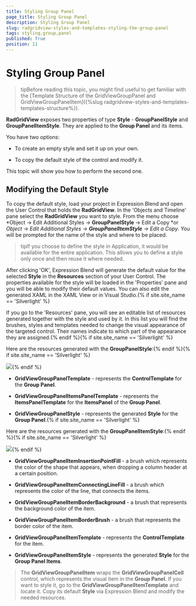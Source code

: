 ```yaml
---
title: Styling Group Panel
page_title: Styling Group Panel
description: Styling Group Panel
slug: radgridview-styles-and-templates-styling-the-group-panel
tags: styling,group,panel
published: True
position: 11
---
```


# Styling Group Panel



>tipBefore reading this topic, you might find useful to get familiar with the [Template Structure of the GridViewGroupPanel and GridViewGroupPanelItem]({%slug radgridview-styles-and-templates-templates-structure%}).

__RadGridView__ exposes two properties of type __Style__ - __GroupPanelStyle__ and __GroupPanelItemStyle__. They are applied to the __Group Panel__ and its items.

You have two options:

* To create an empty style and set it up on your own.

* To copy the default style of the control and modify it.

This topic will show you how to perform the second one.

## Modifying the Default Style

To copy the default style, load your project in Expression Blend and open the User Control that holds the __RadGridView__. In the 'Objects and Timeline' pane select the __RadGridView__ you want to style. From the menu choose *Object -> Edit Additional Styles -> __GroupPanelStyle__ -> Edit a Copy *or *Object -> Edit Additional Styles -> __GroupPanelItemStyle__ -> Edit a Copy*. You will be prompted for the name of the style and where to be placed.

>tipIf you choose to define the style in Application, it would be available for the entire application. This allows you to define a style only once and then reuse it where needed.

After clicking 'OK', Expression Blend will generate the default value for the selected __Style__ in the __Resources__ section of your User Control. The properties available for the style will be loaded in the 'Properties' pane and you will be able to modify their default values. You can also edit the generated XAML in the XAML View or in Visual Studio.{% if site.site_name == 'Silverlight' %}

If you go to the 'Resources' pane, you will see an editable list of resources generated together with the style and used by it. In this list you will find the brushes, styles and templates needed to change the visual appearance of the targeted control. Their names indicate to which part of the appearance they are assigned.{% endif %}{% if site.site_name == 'Silverlight' %}

Here are the resources generated with the __GroupPanelStyle__:{% endif %}{% if site.site_name == 'Silverlight' %}

__![](images/RadGridView_Styling_the_GroupPanel_01.png)__{% endif %}

* __GridViewGroupPanelTemplate__ - represents the __ControlTemplate__ for the __Group Panel__.

* __GridViewGroupPanelItemsPanelTemplate__ - represents the __ItemsPanelTemplate__ for the __ItemsPanel__ of the __Group Panel__.

* __GridViewGroupPanelStyle__ - represents the generated __Style__ for the __Group Panel__.{% if site.site_name == 'Silverlight' %}

Here are the resources generated with the __GroupPanelItemStyle__:{% endif %}{% if site.site_name == 'Silverlight' %}

![](images/RadGridView_Styling_the_GroupPanel_02.png){% endif %}

* __GridViewGroupPanelItemInsertionPointFill__ - a brush which represents the color of the shape that appears, when dropping a column header at a certain position.

* __GridViewGroupPanelItemConnectingLineFill__ - a brush which represents the color of the line, that connects the items.

* __GridViewGroupPanelItemBorderBackground__ - a brush that represents the background color of the item.

* __GridViewGroupPanelItemBorderBrush__ - a brush that represents the border color of the item.

* __GridViewGroupPanelItemTemplate__ - represents the __ControlTemplate__ for the item.

* __GridViewGroupPanelItemStyle__ - represents the generated __Style__ for the __Group Panel Items__.

>The __GridViewGroupPanelItem__ wraps the __GridViewGroupPanelCell__ control, which represents the visual item in the __Group Panel__. If you want to style it, go to the __GridViewGroupPanelItemTemplate__ and locate it. Copy its default __Style__ via Expression Blend and modify the needed resources.

